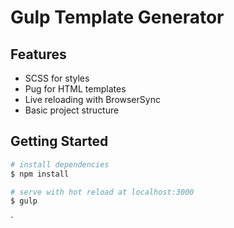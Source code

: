 # Gulp Template Generator

## Features

- SCSS for styles
- Pug for HTML templates
- Live reloading with BrowserSync
- Basic project structure

## Getting Started

```bash
# install dependencies
$ npm install

# serve with hot reload at localhost:3000
$ gulp
```

`
